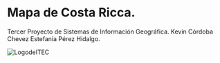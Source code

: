# Mapa de Costa Ricca.
Tercer Proyecto de Sistemas de Información Geográfica. Kevin Córdoba Chevez Estefanía Pérez Hidalgo.

![LogodelTEC](/MapaProyecto3SIG_Pages/docs/assets/images/logo_tec.jpg)
